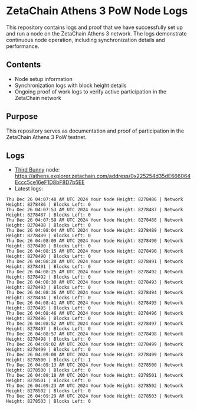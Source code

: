 # ZetaChain Athens 3 PoW Node Logs
This repository contains logs and proof that we have successfully set up and run a node on the ZetaChain Athens 3 network. The logs demonstrate continuous node operation, including synchronization details and performance.

## Contents
- Node setup information
- Synchronization logs with block height details
- Ongoing proof of work logs to verify active participation in the ZetaChain network

## Purpose
This repository serves as documentation and proof of participation in the ZetaChain Athens 3 PoW testnet.

## Logs

- [Third Bunny](https://thirdbunny.xyz/) node: https://athens.explorer.zetachain.com/address/0x225254d35dE666064Eccc5ce16eF1D8bF8D7b5EE
- Latest logs:
```
Thu Dec 26 04:07:48 AM UTC 2024 Your Node Height: 8278486 | Network Height: 8278486 | Blocks Left: 0
Thu Dec 26 04:07:53 AM UTC 2024 Your Node Height: 8278487 | Network Height: 8278487 | Blocks Left: 0
Thu Dec 26 04:07:59 AM UTC 2024 Your Node Height: 8278488 | Network Height: 8278488 | Blocks Left: 0
Thu Dec 26 04:08:04 AM UTC 2024 Your Node Height: 8278489 | Network Height: 8278489 | Blocks Left: 0
Thu Dec 26 04:08:09 AM UTC 2024 Your Node Height: 8278490 | Network Height: 8278490 | Blocks Left: 0
Thu Dec 26 04:08:15 AM UTC 2024 Your Node Height: 8278490 | Network Height: 8278490 | Blocks Left: 0
Thu Dec 26 04:08:20 AM UTC 2024 Your Node Height: 8278491 | Network Height: 8278491 | Blocks Left: 0
Thu Dec 26 04:08:25 AM UTC 2024 Your Node Height: 8278492 | Network Height: 8278492 | Blocks Left: 0
Thu Dec 26 04:08:30 AM UTC 2024 Your Node Height: 8278493 | Network Height: 8278493 | Blocks Left: 0
Thu Dec 26 04:08:36 AM UTC 2024 Your Node Height: 8278494 | Network Height: 8278494 | Blocks Left: 0
Thu Dec 26 04:08:41 AM UTC 2024 Your Node Height: 8278495 | Network Height: 8278495 | Blocks Left: 0
Thu Dec 26 04:08:46 AM UTC 2024 Your Node Height: 8278496 | Network Height: 8278496 | Blocks Left: 0
Thu Dec 26 04:08:52 AM UTC 2024 Your Node Height: 8278497 | Network Height: 8278497 | Blocks Left: 0
Thu Dec 26 04:08:57 AM UTC 2024 Your Node Height: 8278498 | Network Height: 8278498 | Blocks Left: 0
Thu Dec 26 04:09:02 AM UTC 2024 Your Node Height: 8278499 | Network Height: 8278499 | Blocks Left: 0
Thu Dec 26 04:09:08 AM UTC 2024 Your Node Height: 8278499 | Network Height: 8278500 | Blocks Left: 1
Thu Dec 26 04:09:13 AM UTC 2024 Your Node Height: 8278500 | Network Height: 8278500 | Blocks Left: 0
Thu Dec 26 04:09:18 AM UTC 2024 Your Node Height: 8278501 | Network Height: 8278501 | Blocks Left: 0
Thu Dec 26 04:09:23 AM UTC 2024 Your Node Height: 8278502 | Network Height: 8278502 | Blocks Left: 0
Thu Dec 26 04:09:29 AM UTC 2024 Your Node Height: 8278503 | Network Height: 8278503 | Blocks Left: 0
```
